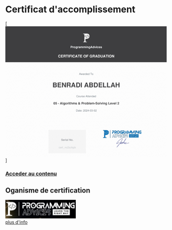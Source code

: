 # Certificat d'accomplissement

[![](../ProgrammingAdvices.com/Level__2/03__Certificate/src/Certificate__Algorithms__And__Problem__Solving__Level__2__Using__C++.png)]

### [Acceder au contenu](./Level__2/)

## Oganisme de certification
[![](./src/logo__ProgrammingAdvices.png)](README.md)   
[plus d'info](./README.md)  
